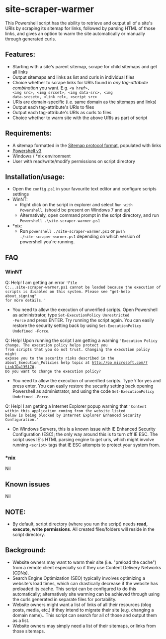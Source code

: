 # site-scraper-warmer
This Powershell script has the ability to retrieve and output all of a site's URIs by scraping its sitemap for links, followed by parsing HTML of those links, and gives an option to warm the site automatically or manually through generated curls.

## Features:
- Starting with a site's parent sitemap, scrape for child sitemaps and get all links
- Output sitemaps and links as list and curls in individual files
- Choice whether to scrape links for URIs found in <i>any tag-attribute combination</i> you want. E.g. <code>&lt;a href&gt;, &lt;img src&gt;, &lt;img srcset&gt;, &lt;img data-src&gt;, &lt;img data-srcset&gt;, &lt;link rel&gt;, &lt;script src&gt;</code>
- URIs are domain-specific (i.e. same domain as the sitemaps and links)
- Output each tag-attribute's URIs to files
- Output each tag-attribute's URIs as curls to files
- Choice whether to warm site with the above URIs as part of script

## Requirements:
- A sitemap formatted in the <a href="https://www.sitemaps.org/protocol.html" target="_blank">Sitemap protocol format</a>, populated with links
- <a href="https://github.com/PowerShell/PowerShell#get-powershell" target="_blank">Powershell v3</a>
- Windows / *nix environment
- User with read/write/modify permissions on script directory

## Installation/usage:
- Open the <code>config.ps1</code> in your favourite text editor and configure scripts settings
- WinNT:
  - Right click on the script in explorer and select <code>Run with Powershell</code>. (should be present on Windows 7 and up)
  - Alternatively, open command prompt in the script directory, and run <code>Powershell .\site-scraper-warmer.ps1</code>
- *nix:
  - Run <code>powershell ./site-scraper-warmer.ps1</code> or <code>pwsh ./site-scraper-warmer.ps1</code> depending on which version of powershell you're running.
  
## FAQ 

### WinNT
Q: Help! I am getting an error <code>'File C:\...site-scraper-warmer.ps1 cannot be loaded because the execution of scripts is disabled on this system. Please see "get-help about_signing" for more details.'</code>
- You need to allow the execution of unverified scripts. Open Powershell as administrator, type <code>Set-ExecutionPolicy Unrestricted -Force</code> and press ENTER. Try running the script again. You can easily restore the security setting back by using <code>Set-ExecutionPolicy Undefined -Force</code>.

Q: Help! Upon running the script I am getting a warning <code>'Execution Policy change. The execution policy helps protect you from scripts that you do not trust. Changing the execution policy might expose you to the security risks described in the about_Execution_Policies help topic at http://go.microsoft.com/?LinkID=135170. Do you want to change the execution policy?</code>
- You need to allow the execution of unverified scripts. Type <code>Y</code> for yes and press enter. You can easily restore the security setting back opening Powershell as administrator, and using the code <code>Set-ExecutionPolicy Undefined -Force</code>.

Q: Help! I am getting a Internet Explorer popup warning that <code>'Content within this application coming from the website listed below is being blocked by Internet Explorer Enhanced Security Configuration.'</code>
- On Windows Servers, this is a known issue with IE Enhanced Security Configuration (ESC); the only way around this is to turn off IE ESC. The script uses IE's HTML parsing engine to get uris, which might involve running <code>&lt;script&gt;</code> tags that IE ESC attempts to protect your system from. 

### *nix
Nil

## Known issues
Nil

## NOTE:
- By default, script directory (where you run the script) needs <b>read, execute, write permissions</b>. All created files/folders will reside in the script directory.

## Background: 								
- Website owners may want to warm their site (i.e. "preload the cache") from a remote client especially so if they use Content Delivery Networks (CDNs).
- Search Engine Optimization (SEO) typically involves optimizing a website's load times, which can drastically decrease if the website has preloaded its cache. This script can be configured to do this automatically; alternatively site warming can be achieved through using the curls generated in separate files for portability.
- Website owners might want a list of links of all their resources (blog posts, media, etc.) if they intend to migrate their site (e.g. changing a domain name).. This script can search for all of those and output them as a list.
- Website owners may simply need a list of their sitemaps, or links from those sitemaps.
